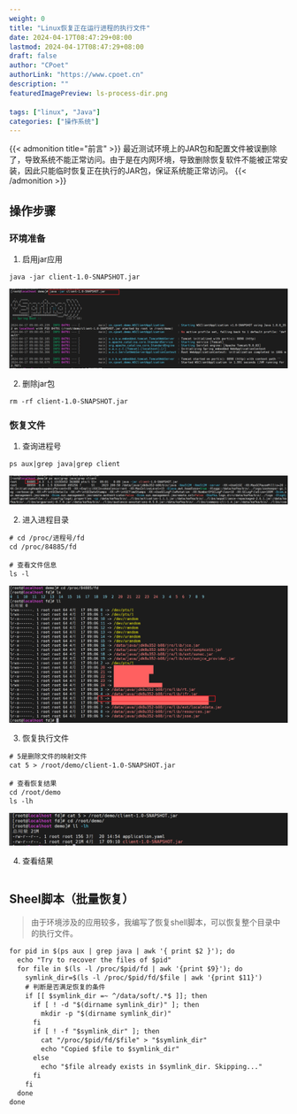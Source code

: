 ```yaml
---
weight: 0
title: "Linux恢复正在运行进程的执行文件"
date: 2024-04-17T08:47:29+08:00
lastmod: 2024-04-17T08:47:29+08:00
draft: false
author: "CPoet"
authorLink: "https://www.cpoet.cn"
description: ""
featuredImagePreview: ls-process-dir.png

tags: ["linux", "Java"]
categories: ["操作系统"]
---
```


{{< admonition title="前言" >}}
最近测试环境上的JAR包和配置文件被误删除了，导致系统不能正常访问。由于是在内网环境，导致删除恢复软件不能被正常安装，因此只能临时恢复正在执行的JAR包，保证系统能正常访问。
{{< /admonition >}}

## 操作步骤

### 环境准备

1. 启用jar应用

```shell
java -jar client-1.0-SNAPSHOT.jar
```

![](./start-application.png "启用应用程序")

2. 删除jar包

```shell
rm -rf client-1.0-SNAPSHOT.jar
```

### 恢复文件

1. 查询进程号

```shell
ps aux|grep java|grep client
```

![](./query-pid.png "查询进程号")

2. 进入进程目录

```shell
# cd /proc/进程号/fd
cd /proc/84885/fd

# 查看文件信息
ls -l
```

![](./ls-process-dir.png "ls -l")

3. 恢复执行文件

```shell
# 5是删除文件的映射文件
cat 5 > /root/demo/client-1.0-SNAPSHOT.jar

# 查看恢复结果
cd /root/demo
ls -lh
```

![](./query-recovery-result.png "恢复结果")

4. 查看结果

```shell
```

## Sheel脚本（批量恢复）

> 由于环境涉及的应用较多，我编写了恢复shell脚本，可以恢复整个目录中的执行文件。

```shell
for pid in $(ps aux | grep java | awk '{ print $2 }'); do
  echo "Try to recover the files of $pid"
  for file in $(ls -l /proc/$pid/fd | awk '{print $9}'); do
    symlink_dir=$(ls -l /proc/$pid/fd/$file | awk '{print $11}')
    # 判断是否满足恢复的条件
    if [[ $symlink_dir =~ ^/data/soft/.*$ ]]; then
      if [ ! -d "$(dirname symlink_dir)" ]; then
        mkdir -p "$(dirname symlink_dir)"
      fi
      if [ ! -f "$symlink_dir" ]; then
        cat "/proc/$pid/fd/$file" > "$symlink_dir"
        echo "Copied $file to $symlink_dir"
      else
        echo "$file already exists in $symlink_dir. Skipping..."
      fi
    fi
  done
done
```

